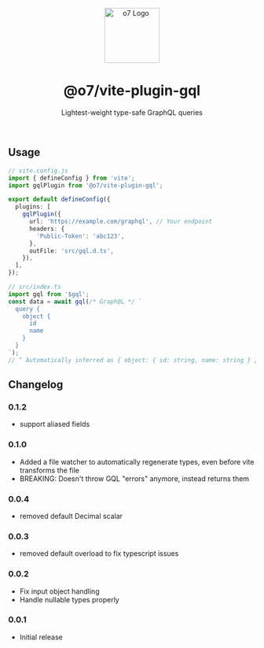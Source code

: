 <p align="center">
  <img src="https://i.postimg.cc/T1Wk3khh/logo.png" width="112" alt="o7 Logo" />
</p>

<h1 align="center">@o7/vite-plugin-gql</h1>

<p align="center">Lightest-weight type-safe GraphQL queries</p>
<br />

## Usage

<!-- prettier-ignore -->
```ts
// vite.config.js
import { defineConfig } from 'vite';
import gqlPlugin from '@o7/vite-plugin-gql';

export default defineConfig({
  plugins: [
    gqlPlugin({
      url: 'https://example.com/graphql', // Your endpoint
      headers: {
        'Public-Token': 'abc123',
      },
      outFile: 'src/gql.d.ts',
    }),
  ],
});

// src/index.ts
import gql from '$gql';
const data = await gql(/* GraphQL */ `
  query {
    object {
      id
      name
    }
  }
`);
// ^ Automatically inferred as { object: { id: string, name: string } }
```

## Changelog

### 0.1.2

- support aliased fields

### 0.1.0

- Added a file watcher to automatically regenerate types, even before vite transforms the file
- BREAKING: Doesn't throw GQL "errors" anymore, instead returns them

### 0.0.4

- removed default Decimal scalar

### 0.0.3

- removed default overload to fix typescript issues

### 0.0.2

- Fix input object handling
- Handle nullable types properly

### 0.0.1

- Initial release
